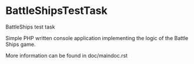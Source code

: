 BattleShipsTestTask
===================

BattleShips test task

Simple PHP written console application implementing the logic of the Battle Ships game.

More information can be found in doc/maindoc.rst
